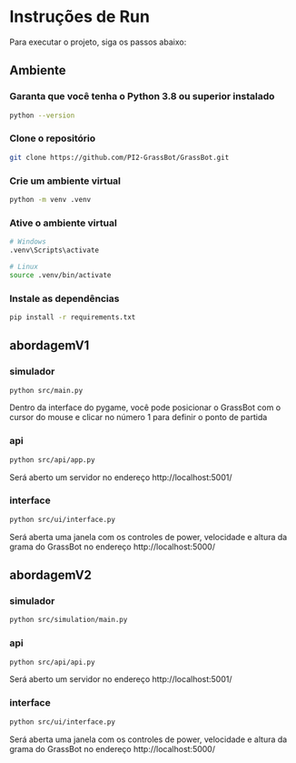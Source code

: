 # Instruções de Run

Para executar o projeto, siga os passos abaixo:

## Ambiente

### Garanta que você tenha o Python 3.8 ou superior instalado

```sh
python --version
```

### Clone o repositório

```sh
git clone https://github.com/PI2-GrassBot/GrassBot.git
```

### Crie um ambiente virtual

```sh
python -m venv .venv
```

### Ative o ambiente virtual

```sh
# Windows
.venv\Scripts\activate

# Linux
source .venv/bin/activate
```

### Instale as dependências

```sh
pip install -r requirements.txt
```

## abordagemV1

### simulador

```sh
python src/main.py
```
Dentro da interface do pygame, você pode posicionar o GrassBot com o cursor do mouse e clicar no número 1 para definir o ponto de partida

### api

```sh
python src/api/app.py
```
Será aberto um servidor no endereço http://localhost:5001/


### interface
```sh
python src/ui/interface.py
```
Será aberta uma janela com os controles de power, velocidade e altura da grama do GrassBot no endereço http://localhost:5000/

## abordagemV2

### simulador
```sh
python src/simulation/main.py
```

### api
```sh
python src/api/api.py
```
Será aberto um servidor no endereço http://localhost:5001/

### interface
```sh
python src/ui/interface.py
```
Será aberta uma janela com os controles de power, velocidade e altura da grama do GrassBot no endereço http://localhost:5000/





